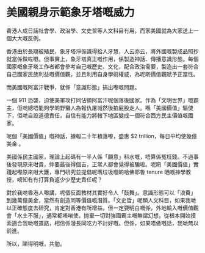 # 美國親身示範象牙塔嘅威力

香港人成日話社會學、政治學、文史哲等人文科目冇用，而家美國就為大家送上一個大大嘅反例。

香港由於長期被殖民，象牙塔淨係識得拾人牙慧，人云亦云，將外國嘅製成品照抄就當係做咗嘢。但事實上，象牙塔真正嘅作用，係製造神話、傳播意識形態。每個國家嘅象牙塔工作者都會參考自己嘅歷史、文化，配合政治需要，製造出一套符合自己國家民族利益嘅價值觀，並且利用自身學術權威，為呢啲價值觀賦予正當性。

而美國嘅阿富汗戰爭，就係「意識形態」搞出嚟嘅問題。

一個 911 恐襲，迫使美軍攻打同佔領阿富汗呢個落後國家。作為「文明世界」嘅霸主，佢哋總唔能夠學啲野蠻人為報仇屠城然後拍屁股走人。喺「美國價值」驅使下，佢哋自設道德責任，自信有能力將轄下地區變成一個符合西方民主價值嘅國家。

呢個「美國價值」嘅神話，據報二十年積落嚟，盛惠 $2 trillion，每日平均使幾億美金 。

美國係民主國家，理論上起碼有一半人係「願意」科水嘅，唔算係冤枉錢。不過事後發現原來咁貴，仲要最後得個吉，正常人都會覺得被騙啦。呢啲「美國價值」實踐起嚟原來咁大鑊，專門研究並提倡呢嚿垃圾嗰啲哈佛耶魯 tenure 晒嘅神學教授，唔知有冇打算負返少少歷史責任呢？

對於我哋香港人嚟講，呢個反面教材其實好令人「鼓舞」。意識形態可以「浪費」到幾萬億美金，當然有創造同等價值嘅潛質。「文史哲」呢類人文科目，如果我哋以正確態度去研究，肯定對香港有所增益。但一定要明白嘅係，外地輸入嘅價值觀會「水土不服」，通常都唔啱使。抛棄一切對強國霸主嘅無謂幻想，從根本開始摸索適合我哋嘅道路，相信係漫長同吃力不討好嘅。但係，如果唔做嘅話，我哋無以前進。

所以，睇得明嘅，共勉。

